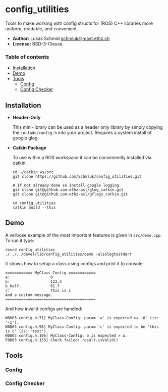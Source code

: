 # config_utilities
Tools to make working with config structs for (ROS) C++ libraries more uniform, readable, and convenient.

* **Author:** Lukas Schmid <schmluk@mavt.ethz.ch>
* **License:** BSD-3-Clause.

### Table of contents
* [Installation](#Installation)
* [Demo](#Demo)
* [Tools](#Tools)
  * [Config](#Config)
  * [Config Checker](#Config-Checker)

## Installation
* **Header-Only**

  This mini-library can be used as a header only library by simply copying the `include/config.h` into your project.
  Requires a system install of google glog.

* **Catkin Package**

  To use within a ROS workspace it can be conveniently installed via catkin. 
  ```shellscript
  cd ~/catkin_ws/src
  git clone https://github.com/Schmluk/config_utilities.git
  
  # If not already done so install google logging
  git clone git@github.com:ethz-asl/glog_catkin.git
  git clone git@github.com:ethz-asl/gflags_catkin.git
  
  cd config_utilities
  catkin build --this
  ```
## Demo
A verbose example of the most important features is given in `src/demo.cpp`. 
To run it type:
```shellscript
roscd config_utilities
./../../devel/lib/config_utilities/demo -alsologtostderr
```
It shows how to setup a class using configs and print it to console:
```
============ MyClass-Config ============
a:                  0
b:                  123.4
b_half:             61.7
c:                  this is c
And a custom message.
========================================
``` 
And how invalid configs are handled:
```
W0803 config.h:71] MyClass-Config: param 'a' is expected >= '0' (is: '-1').
W0803 config.h:98] MyClass-Config: param 'c' is expected to be 'this is c' (is: 'test').
W0803 config.h:106] MyClass-Config: b is expected > a.
F0803 config.h:155] Check failed: result.isValid() 

```


## Tools
### Config

### Config Checker
